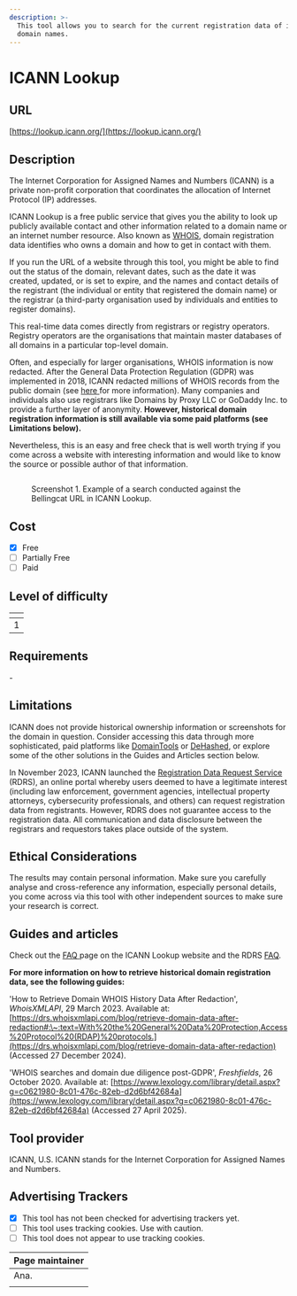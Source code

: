 ```yaml
---
description: >-
  This tool allows you to search for the current registration data of internet
  domain names.
---
```


# ICANN Lookup

## URL

[https://lookup.icann.org/](https://lookup.icann.org/)

## Description

The Internet Corporation for Assigned Names and Numbers (ICANN) is a private non-profit corporation that coordinates the allocation of Internet Protocol (IP) addresses.

ICANN Lookup is a free public service that gives you the ability to look up publicly available contact and other information related to a domain name or an internet number resource. Also known as [WHOIS](https://www.icann.org/resources/pages/whois-rdds-2023-11-02-en), domain registration data identifies who owns a domain and how to get in contact with them.&#x20;

If you run the URL of a website through this tool, you might be able to find out the status of the domain, relevant dates, such as the date it was created, updated, or is set to expire, and the names and contact details of the registrant (the individual or entity that registered the domain name) or the registrar (a third-party organisation used by individuals and entities to register domains).&#x20;

This real-time data comes directly from registrars or registry operators. Registry operators are the organisations that maintain master databases of all domains in a particular top-level domain.

Often, and especially for larger organisations, WHOIS information is now redacted. After the General Data Protection Regulation (GDPR) was implemented in 2018, ICANN redacted millions of WHOIS records from the public domain (see [here ](https://www.inta.org/news-and-press/inta-news/the-european-union-tackles-the-whois-issue/)for more information). Many companies and individuals also use registrars like Domains by Proxy LLC or GoDaddy Inc. to provide a further layer of anonymity. **However, historical domain registration information is still available via some paid platforms (see Limitations below).**&#x20;

Nevertheless, this is an easy and free check that is well worth trying if you come across a website with interesting information and would like to know the source or possible author of that information.

<figure><img src=".gitbook/assets/image.png" alt=""><figcaption><p>Screenshot 1. Example of a search conducted against the Bellingcat URL in ICANN Lookup. </p></figcaption></figure>

## Cost

* [x] Free
* [ ] Partially Free
* [ ] Paid

## Level of difficulty

<table><thead><tr><th data-type="rating" data-max="5"></th></tr></thead><tbody><tr><td>1</td></tr></tbody></table>

## Requirements

\-

## Limitations

ICANN does not provide historical ownership information or screenshots for the domain in question. Consider accessing this data through more sophisticated, paid platforms like [DomainTools](https://whois.domaintools.com/) or [DeHashed](https://dehashed.com/), or explore some of the other solutions in the Guides and Articles section below.

In November 2023, ICANN launched the [Registration Data Request Service](https://rdrs.icann.org/) (RDRS), an online portal whereby users deemed to have a legitimate interest (including law enforcement, government agencies, intellectual property attorneys, cybersecurity professionals, and others) can request registration data from registrants. However, RDRS does not guarantee access to the registration data. All communication and data disclosure between the registrars and requestors takes place outside of the system. &#x20;

## Ethical Considerations

The results may contain personal information. Make sure you carefully analyse and cross-reference any information, especially personal details, you come across via this tool with other independent sources to make sure your research is correct.&#x20;

## Guides and articles

Check out the [FAQ ](https://lookup.icann.org/en/faq)page on the ICANN Lookup website and the RDRS [FAQ](https://www.icann.org/rdrs-en).

**For more information on how to retrieve historical domain registration data, see the following guides:**

'How to Retrieve Domain WHOIS History Data After Redaction', _WhoisXMLAPI_, 29 March 2023. Available at: [https://drs.whoisxmlapi.com/blog/retrieve-domain-data-after-redaction#:\~:text=With%20the%20General%20Data%20Protection,Access%20Protocol%20(RDAP)%20protocols.](https://drs.whoisxmlapi.com/blog/retrieve-domain-data-after-redaction) (Accessed 27 December 2024).

'WHOIS searches and domain due diligence post-GDPR', _Freshfields_, 26 October 2020. Available at: [https://www.lexology.com/library/detail.aspx?g=c0621980-8c01-476c-82eb-d2d6bf42684a](https://www.lexology.com/library/detail.aspx?g=c0621980-8c01-476c-82eb-d2d6bf42684a) (Accessed 27 April 2025).

## Tool provider

ICANN, U.S. ICANN stands for the Internet Corporation for Assigned Names and Numbers.

## Advertising Trackers

* [x] This tool has not been checked for advertising trackers yet.
* [ ] This tool uses tracking cookies. Use with caution.
* [ ] This tool does not appear to use tracking cookies.

| Page maintainer |
| --------------- |
| Ana.            |
|                 |
